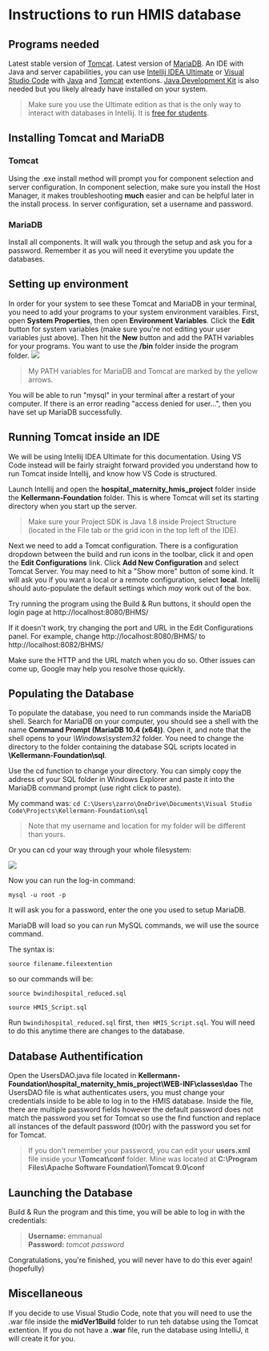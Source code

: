 # Instructions to run HMIS database 

## Programs needed ##
Latest stable version of [Tomcat](https://tomcat.apache.org/download-80.cgi).
Latest version of [MariaDB](https://mariadb.org/download/).
An IDE with Java and server capabilities, you can use [Intellij IDEA Ultimate](https://www.jetbrains.com/idea/) or [Visual Studio Code](https://code.visualstudio.com/) with [Java](https://marketplace.visualstudio.com/items?itemName=vscjava.vscode-java-debug) and [Tomcat](https://marketplace.visualstudio.com/items?itemName=adashen.vscode-tomcat) extentions. 
[Java Development Kit](https://www.oracle.com/java/technologies/javase/javase-jdk8-downloads.html) is also needed but you likely already have installed on your system.

>Make sure you use the Ultimate edition as that is the only way to interact with databases in Intellij. It is [free for students](https://www.jetbrains.com/student/).  

## Installing Tomcat and MariaDB ##
### Tomcat ### 
Using the .exe install method will prompt you for component selection and server configuration. 
In component selection, make sure you install the Host Manager, it makes troubleshooting **much** easier and can be helpful later in the install process. 
In server configuration, set a username and password. 
### MariaDB ###
Install all components.
It will walk you through the setup and ask you for a password. Remember it as you will need it everytime you update the databases.

## Setting up environment ##
In order for your system to see these Tomcat and MariaDB in your terminal, you need to add your programs to your system environment varaibles. 
First, open **System Properties**, then open **Environment Variables**. Click the **Edit** button for system variables (make sure you're not editing your user variables just above). Then hit the **New** button and add the PATH variables for your programs. You want to use the **/bin** folder inside the program folder. 
![](https://i.imgur.com/vArAOqn.jpg)
>My PATH variables for MariaDB and Tomcat are marked by the yellow arrows.

You will be able to run "mysql" in your terminal after a restart of your computer. If there is an error reading "access denied for user...", then you have set up MariaDB successfully. 

## Running Tomcat inside an IDE ##
We will be using Intellij IDEA Ultimate for this documentation. Using VS Code instead will be fairly straight forward provided you understand how to run Tomcat inside Intellij, and know how VS Code is structured. 

Launch Intellij and open the **hospital_maternity_hmis_project** folder inside the **Kellermann-Foundation** folder. This is where Tomcat will set its starting directory when you start up the server. 

>Make sure your Project SDK is Java 1.8 inside Project Structure (located in the File tab or the grid icon in the top left of the IDE).

Next we need to add a Tomcat configuration. There is a configuration dropdown between the build and run icons in the toolbar, click it and open the **Edit Configurations** link. 
Click **Add New Configuration** and select Tomcat Server. You may need to hit a "Show more" button of some kind. It will ask you if you want a local or a remote configuration, select **local**. 
Intellij should auto-populate the default settings which *may* work out of the box. 

Try running the program using the Build & Run buttons, it should open the login page at http://localhost:8080/BHMS/

If it doesn't work, try changing the port and URL in the Edit Configurations panel. For example, change http://localhost:8080/BHMS/ to http://localhost:8082/BHMS/

Make sure the HTTP and the URL match when you do so. 
Other issues can come up, Google may help you resolve those quickly.

## Populating the Database ##
To populate the database, you need to run commands inside the MariaDB shell. Search for MariaDB on your computer, you should see a shell with the name **Command Prompt (MariaDB 10.4 (x64))**. Open it, and note that the shell opens to your *\Windows\system32* folder. You need to change the directory to the folder containing the database SQL scripts located in **\Kellermann-Foundation\sql**. 

Use the cd function to change your directory. You can simply copy the address of your SQL folder in Windows Explorer and paste it into the MariaDB command prompt (use right click to paste).

My command was: `cd C:\Users\zarro\OneDrive\Documents\Visual Studio Code\Projects\Kellermann-Foundation\sql`  
>Note that my username and location for my folder will be different than yours.

Or you can cd your way through your whole filesystem:   

![](https://i.imgur.com/tr58MjZ.png)

Now you can run the log-in command:

`mysql -u root -p`

It will ask you for a password, enter the one you used to setup MariaDB.

MariaDB will load so you can run MySQL commands, we will use the source command. 

The syntax is:  

`source filename.fileextention`

so our commands will be:

`source bwindihospital_reduced.sql`

`source HMIS_Script.sql`

Run `bwindihospital_reduced.sql` first, `then HMIS_Script.sql`. You will need to do this anytime there are changes to the database. 



## Database Authentification ##

Open the UsersDAO.java file located in **Kellermann-Foundation\hospital_maternity_hmis_project\WEB-INF\classes\dao** 
The UsersDAO file is what authenticates users, you must change your credentials inside to be able to log in to the HMIS database. 
Inside the file, there are multiple password fields however the default password does not match the password you set for Tomcat so use the find function and replace all instances of the default password (t00r) with the password you set for for Tomcat. 

>If you don't remember your password, you can edit your **users.xml** file inside your **\Tomcat\conf** folder. Mine was located at **C:\Program Files\Apache Software Foundation\Tomcat 9.0\conf**

## Launching the Database ##

Build & Run the program and this time, you will be able to log in with the credentials: 
> **Username:** emmanual  
> **Password:** *tomcat password*

Congratulations, you're finished, you will never have to do this ever again! (hopefully)
## Miscellaneous ## 

If you decide to use Visual Studio Code, note that you will need to use the .war file inside the **midVer1Build** folder to run teh databse using the Tomcat extention. If you do not have a **.war** file, run the database using IntelliJ, it will create it for you. 

